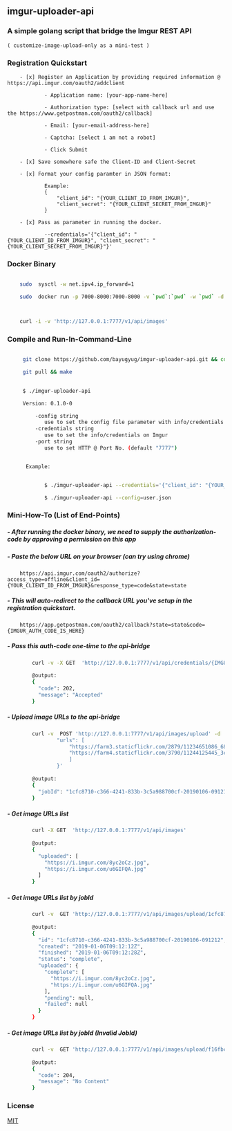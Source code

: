 ## imgur-uploader-api



### A simple golang script that bridge the Imgur REST API 
    
	( customize-image-upload-only as a mini-test )

	
### Registration Quickstart

	 
		- [x] Register an Application by providing required information @ https://api.imgur.com/oauth2/addclient
		
				- Application name: [your-app-name-here]
				
				- Authorization type: [select with callback url and use the https://www.getpostman.com/oauth2/callback]
				
				- Email: [your-email-address-here]
				
				- Captcha: [select i am not a robot]
				
				- Click Submit
				
		- [x] Save somewhere safe the Client-ID and Client-Secret
		
		- [x] Format your config paramter in JSON format:
		        
				Example: 
				{
					"client_id": "{YOUR_CLIENT_ID_FROM_IMGUR}", 
					"client_secret": "{YOUR_CLIENT_SECRET_FROM_IMGUR}"
				}
				
		- [x] Pass as parameter in running the docker.
		
				--credentials='{"client_id": "{YOUR_CLIENT_ID_FROM_IMGUR}", "client_secret": "{YOUR_CLIENT_SECRET_FROM_IMGUR}"}'


				
### Docker Binary


```sh

    sudo  sysctl -w net.ipv4.ip_forward=1

    sudo  docker run -p 7000-8000:7000-8000 -v `pwd`:`pwd` -w `pwd` -d --name imgur-uploader-api-latest  bayugyug/imgur-uploader-api:latest --port 7777   --credentials='{"client_id": "{YOUR_CLIENT_ID_FROM_IMGUR}", "client_secret": "{YOUR_CLIENT_SECRET_FROM_IMGUR}"}'



    curl -i -v 'http://127.0.0.1:7777/v1/api/images'

```


### Compile and Run-In-Command-Line


```sh

     git clone https://github.com/bayugyug/imgur-uploader-api.git && cd imgur-uploader-api

     git pull && make
		 

	 $ ./imgur-uploader-api

	 Version: 0.1.0-0

		 -config string
			use to set the config file parameter with info/credentials on Imgur
		 -credentials string
			use to set the info/credentials on Imgur
		 -port string
			use to set HTTP @ Port No. (default "7777")


	  Example:


			$ ./imgur-uploader-api --credentials='{"client_id": "{YOUR_CLIENT_ID_FROM_IMGUR}", "client_secret": "{YOUR_CLIENT_SECRET_FROM_IMGUR}"}'

			$ ./imgur-uploader-api --config=user.json


```

				
### Mini-How-To (List of End-Points)


##### 	- After running the docker binary, we need to supply the authorization-code by approving a permission on this app 
	  
##### 	- Paste the below URL on your browser   (can try using chrome)
			
		https://api.imgur.com/oauth2/authorize?access_type=offline&client_id={YOUR_CLIENT_ID_FROM_IMGUR}&response_type=code&state=state

##### 	- This will auto-redirect to the callback URL you've setup in the registration quickstart.
	   
	    https://app.getpostman.com/oauth2/callback?state=state&code={IMGUR_AUTH_CODE_IS_HERE}
		
##### 	- Pass this auth-code one-time to the api-bridge 

```sh
	    curl -v -X GET  'http://127.0.0.1:7777/v1/api/credentials/{IMGUR_AUTH_CODE_IS_HERE}'
		
		@output:
		{
		  "code": 202,
		  "message": "Accepted"
		}
```		
	
##### - Upload image URLs to the api-bridge
	
```sh
		curl -v  POST 'http://127.0.0.1:7777/v1/api/images/upload' -d '{
				"urls": [
					"https://farm3.staticflickr.com/2879/11234651086_681b3c2c00_b_d.jpg",
					"https://farm4.staticflickr.com/3790/11244125445_3c2f32cd83_k_d.jpg"
					]
				}'
				
		@output:
		{
		  "jobId": "1cfc8710-c366-4241-833b-3c5a988700cf-20190106-091212"
		}
```
	
##### 	- Get image URLs list
			
```sh		
		curl -X GET  'http://127.0.0.1:7777/v1/api/images'
		
		@output:
		{
		  "uploaded": [
			"https://i.imgur.com/8yc2oCz.jpg",
			"https://i.imgur.com/u6GIFQA.jpg"
		  ]
		}
```	
		
##### - Get image URLs list by jobId
	
	
```sh
		curl -v  GET 'http://127.0.0.1:7777/v1/api/images/upload/1cfc8710-c366-4241-833b-3c5a988700cf-20190106-091212'  
		
		@output:
		{
		  "id": "1cfc8710-c366-4241-833b-3c5a988700cf-20190106-091212",
		  "created": "2019-01-06T09:12:12Z",
		  "finished": "2019-01-06T09:12:28Z",
		  "status": "complete",
		  "uploaded": {
			"complete": [
			  "https://i.imgur.com/8yc2oCz.jpg",
			  "https://i.imgur.com/u6GIFQA.jpg"
			],
			"pending": null,
			"failed": null
		  }
		}
```
			
##### - Get image URLs list by jobId (Invalid JobId)
	
```sh
		curl -v  GET 'http://127.0.0.1:7777/v1/api/images/upload/f16fbca4-dae2-4c73-8304-df2966fa8831-20190106-nocontent' 
		
		@output:
		{
		  "code": 204,
		  "message": "No Content"
		}
```
	
	
	
### License

[MIT](https://bayugyug.mit-license.org/)
